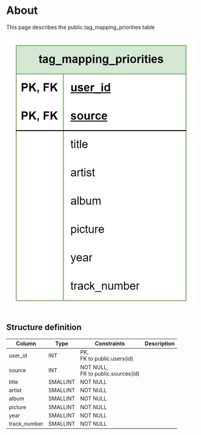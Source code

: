 # About

This page describes the public.tag_mapping_priorities table

![Alt text](tag_mapping_priorities.png)

## Structure definition

| Column | Type | Constraints | Description |
| - | - | - | - |
| user_id | INT | PK,<br/> FK to public.users(id) |
| source | INT | NOT NULL,<br/> FK to public.sources(id) |
| title | SMALLINT | NOT NULL |
| artist | SMALLINT | NOT NULL |
| album | SMALLINT | NOT NULL |
| picture | SMALLINT | NOT NULL |
| year | SMALLINT | NOT NULL |
| track_number | SMALLINT | NOT NULL |
